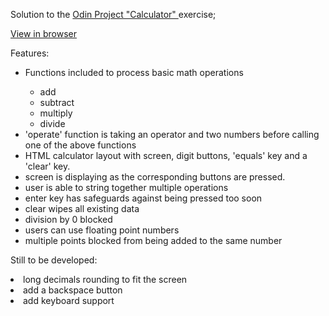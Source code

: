 Solution to the <a href="https://www.theodinproject.com/lessons/calculator">Odin Project "Calculator" </a> exercise;

<a href="https://berbua.github.io/Calc/">View in browser</a>

Features:

<ul>
<li>Functions included to process basic math operations</li>
    <ul>
        <li>add</li>
        <li>subtract</li>
        <li>multiply</li>
        <li>divide</li>
    </ul>
<li>'operate' function is taking an operator and two numbers before calling one of the above functions</li>
<li>HTML calculator layout with screen, digit buttons, 'equals' key and a 'clear' key.</li>
<li>screen is displaying as the corresponding buttons are pressed.</li>
<li>user is able to string together multiple operations</li>
<li>enter key has safeguards against being pressed too soon</li>
<li>clear wipes all existing data</li>
<li> division by 0 blocked</li>
<li>users can use floating point numbers</li>
<li>multiple points blocked from being added to the same number</li>
</ul>

Still to be developed:

<li>long decimals rounding to fit the screen</li>
<li>add a backspace button</li>
<li>add keyboard support</li>
